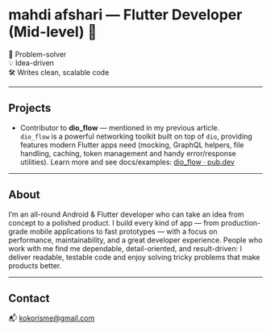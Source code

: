 # mahdi afshari — Flutter Developer (Mid-level) 🚀

🌟 Problem-solver  
💡 Idea-driven  
🛠️ Writes clean, scalable code

---

## Projects
- Contributor to **dio_flow** — mentioned in my previous article.  
  `dio_flow` is a powerful networking toolkit built on top of `dio`, providing features modern Flutter apps need (mocking, GraphQL helpers, file handling, caching, token management and handy error/response utilities). Learn more and see docs/examples: [dio_flow · pub.dev](https://pub.dev/packages/dio_flow)

---

## About
I’m an all-round Android & Flutter developer who can take an idea from concept to a polished product. I build every kind of app — from production-grade mobile applications to fast prototypes — with a focus on performance, maintainability, and a great developer experience. People who work with me find me dependable, detail-oriented, and result-driven: I deliver readable, testable code and enjoy solving tricky problems that make products better.

---

## Contact
📬 [kokorisme@gmail.com](mailto:kokorisme@gmail.com)
